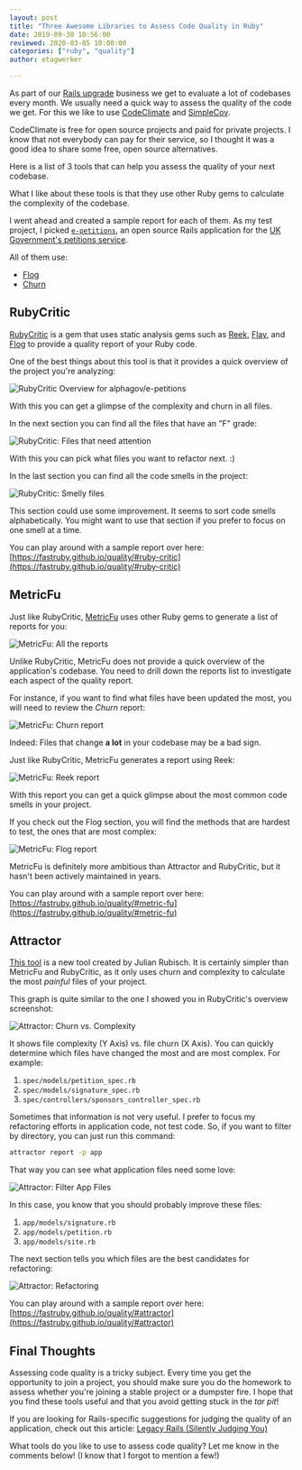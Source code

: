 ```yaml
---
layout: post
title: "Three Awesome Libraries to Assess Code Quality in Ruby"
date: 2019-09-30 10:56:00
reviewed: 2020-03-05 10:00:00
categories: ["ruby", "quality"]
author: etagwerker

---
```


As part of our [Rails upgrade](https://fastruby.io) business we get to evaluate
a lot of codebases every month. We usually need a quick way to assess the quality
of the code we get. For this we like to use [CodeClimate](https://codeclimate.com)
and [SimpleCov](https://github.com/colszowka/simplecov).

CodeClimate is free for open source projects and paid for private projects. I
know that not everybody can pay for their service, so I thought it was a good
idea to share some free, open source alternatives.

Here is a list of 3 tools that can help you assess the quality of your next
codebase.

<!--more-->

What I like about these tools is that they use other Ruby gems to calculate the
complexity of the codebase.

I went ahead and created a sample report for each of them. As my test project, I
picked [`e-petitions`](https://github.com/alphagov/e-petitions/), an open source
Rails application for the [UK Government's petitions service](https://petition.parliament.uk).

All of them use:

- [Flog](https://github.com/seattlerb/flog)
- [Churn](https://github.com/danmayer/churn)

## RubyCritic

[RubyCritic](https://github.com/whitesmith/rubycritic) is a gem that uses
static analysis gems such as [Reek](https://github.com/troessner/reek),
[Flay](https://github.com/seattlerb/flay),
and [Flog](https://github.com/seattlerb/flog) to provide a quality report of
your Ruby code.

One of the best things about this tool is that it provides a quick overview of
the project you're analyzing:

<img src="/blog/assets/images/quality/ruby-critic-overview.png" alt="RubyCritic Overview for alphagov/e-petitions">

With this you can get a glimpse of the complexity and churn in all files.

In the next section you can find all the files that have an "F" grade:

<img src="/blog/assets/images/quality/ruby-critic-f-files.png" alt="RubyCritic: Files that need attention">

With this you can pick what files you want to refactor next. :)

In the last section you can find all the code smells in the project:

<img src="/blog/assets/images/quality/ruby-critic-smells.png" alt="RubyCritic: Smelly files">

This section could use some improvement. It seems to sort code smells alphabetically.
You might want to use that section if you prefer to focus on one smell at a time.

You can play around with a sample report over here:
[https://fastruby.github.io/quality/#ruby-critic](https://fastruby.github.io/quality/#ruby-critic)

## MetricFu

Just like RubyCritic, [MetricFu](https://github.com/metricfu/metric_fu) uses
other Ruby gems to generate a list of reports for you:

<img src="/blog/assets/images/quality/metric-fu-reports.png" alt="MetricFu: All the reports">

Unlike RubyCritic, MetricFu does not provide a quick overview of the application's
codebase. You need to drill down the reports list to investigate each aspect of
the quality report.

For instance, if you want to find what files have been updated the most, you will
need to review the _Churn_ report:

<img src="/blog/assets/images/quality/metric-fu-churn.png" alt="MetricFu: Churn report">

Indeed: Files that change **a lot** in your codebase may be a bad sign.

Just like RubyCritic, MetricFu generates a report using Reek:

<img src="/blog/assets/images/quality/metric-fu-reek.png" alt="MetricFu: Reek report">

With this report you can get a quick glimpse about the most common code smells
in your project.

If you check out the Flog section, you will find the methods that are hardest to
test, the ones that are most complex:

<img src="/blog/assets/images/quality/metric-fu-flog.png" alt="MetricFu: Flog report">

MetricFu is definitely more ambitious than Attractor and RubyCritic, but it hasn't
been actively maintained in years.

You can play around with a sample report over here:
[https://fastruby.github.io/quality/#metric-fu](https://fastruby.github.io/quality/#metric-fu)

## Attractor

[This tool](https://github.com/julianrubisch/attractor) is a new tool created
by Julian Rubisch. It is certainly simpler than MetricFu and RubyCritic, as it
only uses churn and complexity to calculate the most _painful_ files of your project.

This graph is quite similar to the one I showed you in RubyCritic's overview
screenshot:

<img src="/blog/assets/images/quality/attractor-churn-complexity.png" alt="Attractor: Churn vs. Complexity">

It shows file complexity (Y Axis) vs. file churn (X Axis). You can quickly
determine which files have changed the most and are most complex. For example:

1. `spec/models/petition_spec.rb`
2. `spec/models/signature_spec.rb`
3. `spec/controllers/sponsors_controller_spec.rb`

Sometimes that information is not very useful. I prefer to focus my refactoring
efforts in application code, not test code. So, if you want to filter by directory,
you can just run this command:

```bash
attractor report -p app
```

That way you can see what application files need some love:

<img src="/blog/assets/images/quality/attractor-filtered-report.png" alt="Attractor: Filter App Files">

In this case, you know that you should probably improve these files:

1. `app/models/signature.rb`
2. `app/models/petition.rb`
3. `app/models/site.rb`

The next section tells you which files are the best candidates for refactoring:

<img src="/blog/assets/images/quality/attractor-refactoring.png" alt="Attractor: Refactoring">

You can play around with a sample report over here:
[https://fastruby.github.io/quality/#attractor](https://fastruby.github.io/quality/#attractor)

## Final Thoughts

Assessing code quality is a tricky subject. Every time you get the opportunity
to join a project, you should make sure you do the homework to assess whether
you're joining a stable project or a dumpster fire. I hope that you find these
tools useful and that you avoid getting stuck in the _tar pit_!

If you are looking for Rails-specific suggestions for judging the quality of an
application, check out this article: [Legacy Rails (Silently Judging You)](https://www.fastruby.io/blog/upgrade-rails/legacy-rails-silently-judging-you.html)

What tools do you like to use to assess code quality? Let me know in the
comments below! (I know that I forgot to mention a few!)
